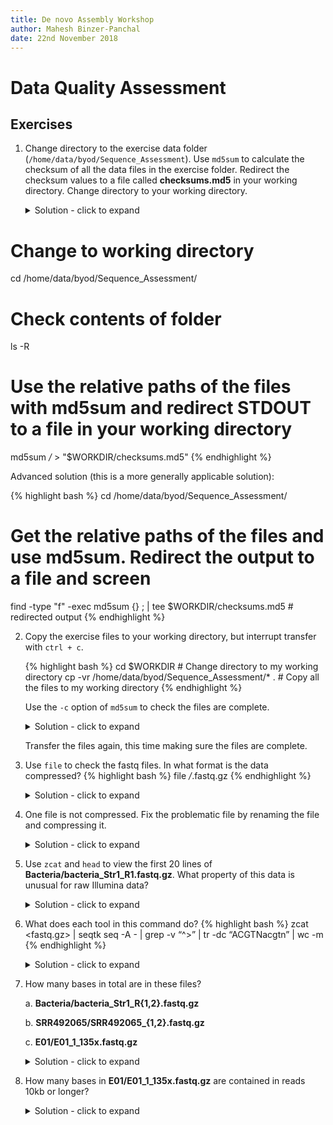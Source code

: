 ```yaml
---
title: De novo Assembly Workshop
author: Mahesh Binzer-Panchal
date: 22nd November 2018
---
```


# Data Quality Assessment

## Exercises

1. Change directory to the exercise data folder (`/home/data/byod/Sequence_Assessment`). Use `md5sum` to calculate the checksum of all the data files in the exercise folder. Redirect the checksum values to a file called **checksums.md5** in your working directory. Change directory to your working directory.
   
   <details>
   <summary> Solution - click to expand </summary>
   Simple solution:
   
   {% highlight bash %}
# Change to working directory
cd /home/data/byod/Sequence_Assessment/
# Check contents of folder
ls -R
# Use the **relative** paths of the files with md5sum and redirect STDOUT to a file in your working directory
md5sum */* > "$WORKDIR/checksums.md5"
   {% endhighlight %}
   
   Advanced solution (this is a more generally applicable solution):
   
   {% highlight bash %}
cd /home/data/byod/Sequence_Assessment/
# Get the **relative** paths of the files and use md5sum. Redirect the output to a file and screen
find -type "f" -exec md5sum {} \; | tee $WORKDIR/checksums.md5 # redirected output
   {% endhighlight %}
   
   </details>

2. Copy the exercise files to your working directory, but interrupt transfer with `ctrl + c`.

	{% highlight bash %}
cd $WORKDIR # Change directory to my working directory
cp -vr /home/data/byod/Sequence_Assessment/* . # Copy all the files to my working directory
	{% endhighlight %}

	Use the `-c` option of `md5sum` to check the files are complete.

	<details>
	<summary> Solution - click to expand </summary>

	{% highlight bash %}
md5sum -c checksums.md5
	{% endhighlight %}

	</details>

	Transfer the files again, this time making sure the files are complete.

3. Use `file` to check the fastq files. In what format is the data compressed?
	{% highlight bash %}
	file */*.fastq.gz
	{% endhighlight %}

	<details>
	<summary> Solution - click to expand </summary>

	All the fastq files are gzip compressed except one, which is in ascii text.

	</details>

4. One file is not compressed. Fix the problematic file by renaming the file and compressing it.

	<details>
	<summary> Solution - click to expand </summary>

	Bacteria/bacteria_Str2_R1.fastq.gz: ASCII text is the problematic file.

	{% highlight bash %}
	mv Bacteria/bacteria_Str2_R1.fastq.gz Bacteria/bacteria_Str2_R1.fastq  # Correct the filename to indicate it is not compressed
	gzip Bacteria/bacteria_Str2_R1.fastq                                   # Recompress the file.
	{% endhighlight %}

	</details>

5. Use `zcat` and `head` to view the first 20 lines of **Bacteria/bacteria_Str1_R1.fastq.gz**. What property of this data is
unusual for raw Illumina data?

	<details>
	<summary> Solution - click to expand </summary>

	{% highlight bash %}
	zcat Bacteria/bacteria_Str1_R1.fastq.gz | head -n 20
	{% endhighlight %}

	The property that is unusual is the read length. Unprocessed Illumina data contain fixed-length reads, i.e.
	every read is the same length. This data has been preprocessed.

	</details>

6. What does each tool in this command do?
	{% highlight bash %}
	zcat <fastq.gz> | seqtk seq -A - | grep -v “^>” | tr -dc “ACGTNacgtn” | wc -m
	{% endhighlight %}

	<details>
	<summary> Solution - click to expand </summary>

	{% highlight bash %}
	zcat <fastq.gz >     # concatenates compressed files to one output stream
	seqtk seq -A -       # seqtk is a toolkit for manipulating sequence data. The -A converts input to fasta output.
	grep -v "^>"         # grep searches for lines beginning (^) with the string > and excludes them (-v).
	tr -dc "ACGTNacgtn"  # tr translates characters from one set to another. The -dc deletes characters not in the "ACGTNacgtn" set.
	wc -m                # wc is the word count tool. wc -m counts characters.
	{% endhighlight %}

	</details>

7. How many bases in total are in these files?

    a. **Bacteria/bacteria_Str1_R{1,2}.fastq.gz**

    b. **SRR492065/SRR492065_{1,2}.fastq.gz**

    c. **E01/E01_1_135x.fastq.gz**

	<details>
	<summary> Solution - click to expand </summary>
	
	a. **Bacteria/bacteria_Str1_R{1,2}.fastq.gz**
	
	{% highlight bash %}
	zcat Bacteria/bacteria_Str1_R{1,2}.fastq.gz | seqtk seq -A - | grep -v "^>" | tr -dc "ACGTNacgtn" | wc -m
	{% endhighlight %}
	
	225890464 (nucleotides)
	
	b. **SRR492065/SRR492065_{1,2}.fastq.gz**
	
	{% highlight bash %}
	zcat SRR492065/SRR492065_{1,2}.fastq.gz | seqtk seq -A - | grep -v "^>" | tr -dc "ACGTNacgtn" | wc -m
	{% endhighlight %}
	
	1070871200 (nucleotides)
	
	c. **E01/E01_1_135x.fastq.gz**
	
	{% highlight bash %}
	zcat E01/E01_1_135x.fastq.gz | seqtk seq -A - | grep -v "^>" | tr -dc "ACGTNacgtn" | wc -m
	{% endhighlight %}

	748508257 (nucleotides)

	</details>

10. How many bases in **E01/E01_1_135x.fastq.gz** are contained in reads 10kb or longer?

	<details>
	<summary> Solution - click to expand </summary>

	The `-L <int>` option in `seqtk` drops sequences smaller than `<int>` bases.

	{% highlight bash %}
	zcat E01/E01_1_135x.fastq.gz | seqtk seq -A -L 10000 - | grep -v "^>" | tr -dc "ACGTNacgtn" | wc -m
	{% endhighlight %}

	510546313 (nucleotides)

	</details>

